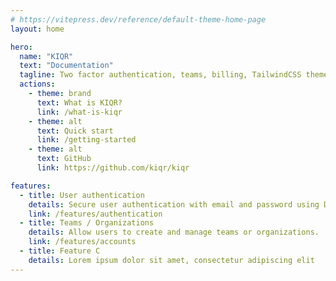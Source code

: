 ```yaml
---
# https://vitepress.dev/reference/default-theme-home-page
layout: home

hero:
  name: "KIQR"
  text: "Documentation"
  tagline: Two factor authentication, teams, billing, TailwindCSS theme and more for <a href="https://rubyonrails.org/" target="_blank" style="font-weight:bold">Ruby on Rails</a>.
  actions:
    - theme: brand
      text: What is KIQR?
      link: /what-is-kiqr
    - theme: alt
      text: Quick start
      link: /getting-started
    - theme: alt
      text: GitHub
      link: https://github.com/kiqr/kiqr

features:
  - title: User authentication
    details: Secure user authentication with email and password using Devise.
    link: /features/authentication
  - title: Teams / Organizations
    details: Allow users to create and manage teams or organizations.
    link: /features/accounts
  - title: Feature C
    details: Lorem ipsum dolor sit amet, consectetur adipiscing elit
---
```

